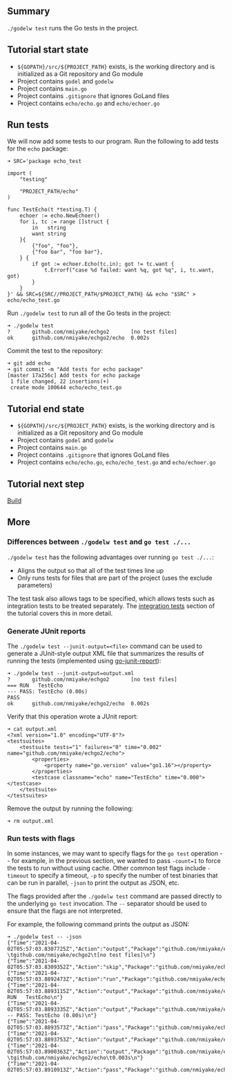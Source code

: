 Summary
-------
`./godelw test` runs the Go tests in the project.

Tutorial start state
--------------------
* `${GOPATH}/src/${PROJECT_PATH}` exists, is the working directory and is initialized as a Git repository and Go module
* Project contains `godel` and `godelw`
* Project contains `main.go`
* Project contains `.gitignore` that ignores GoLand files
* Project contains `echo/echo.go` and `echo/echoer.go`

Run tests
---------
We will now add some tests to our program. Run the following to add tests for the `echo` package:

```
➜ SRC='package echo_test

import (
	"testing"

	"PROJECT_PATH/echo"
)

func TestEcho(t *testing.T) {
	echoer := echo.NewEchoer()
	for i, tc := range []struct {
		in   string
		want string
	}{
		{"foo", "foo"},
		{"foo bar", "foo bar"},
	} {
		if got := echoer.Echo(tc.in); got != tc.want {
			t.Errorf("case %d failed: want %q, got %q", i, tc.want, got)
		}
	}
}' && SRC=${SRC//PROJECT_PATH/$PROJECT_PATH} && echo "$SRC" > echo/echo_test.go
```

Run `./godelw test` to run all of the Go tests in the project:

```
➜ ./godelw test
?   	github.com/nmiyake/echgo2     	[no test files]
ok  	github.com/nmiyake/echgo2/echo	0.002s
```

Commit the test to the repository:

```
➜ git add echo
➜ git commit -m "Add tests for echo package"
[master 17a256c] Add tests for echo package
 1 file changed, 22 insertions(+)
 create mode 100644 echo/echo_test.go
```

Tutorial end state
------------------
* `${GOPATH}/src/${PROJECT_PATH}` exists, is the working directory and is initialized as a Git repository and Go module
* Project contains `godel` and `godelw`
* Project contains `main.go`
* Project contains `.gitignore` that ignores GoLand files
* Project contains `echo/echo.go`, `echo/echo_test.go` and `echo/echoer.go`

Tutorial next step
------------------
[Build](https://github.com/palantir/godel/wiki/Build)

More
----
### Differences between `./godelw test` and `go test ./...`
`./godelw test` has the following advantages over running `go test ./...`:

* Aligns the output so that all of the test times line up
* Only runs tests for files that are part of the project (uses the exclude parameters)

The test task also allows tags to be specified, which allows tests such as integration tests to be treated separately.
The [integration tests](https://github.com/palantir/godel/wiki/Integration-Tests) section of the tutorial covers this
in more detail.

### Generate JUnit reports
The `./godelw test --junit-output=<file>` command can be used to generate a JUnit-style output XML file that summarizes
the results of running the tests (implemented using [go-junit-report](https://github.com/jstemmer/go-junit-report)):

```
➜ ./godelw test --junit-output=output.xml
?   	github.com/nmiyake/echgo2     	[no test files]
=== RUN   TestEcho
--- PASS: TestEcho (0.00s)
PASS
ok  	github.com/nmiyake/echgo2/echo	0.002s
```

Verify that this operation wrote a JUnit report:

```
➜ cat output.xml
<?xml version="1.0" encoding="UTF-8"?>
<testsuites>
	<testsuite tests="1" failures="0" time="0.002" name="github.com/nmiyake/echgo2/echo">
		<properties>
			<property name="go.version" value="go1.16"></property>
		</properties>
		<testcase classname="echo" name="TestEcho" time="0.000"></testcase>
	</testsuite>
</testsuites>
```

Remove the output by running the following:

```
➜ rm output.xml
```

### Run tests with flags
In some instances, we may want to specify flags for the `go test` operation -- for example, in the previous section, we
wanted to pass `-count=1` to force the tests to run without using cache. Other common test flags include `-timeout` to
specify a timeout, `-p` to specify the number of test binaries that can be run in parallel, `-json` to print the output
as JSON, etc.

The flags provided after the `./godelw test` command are passed directly to the underlying `go test` invocation. The
`--` separator should be used to ensure that the flags are not interpreted.

For example, the following command prints the output as JSON:

```
➜ ./godelw test -- -json
{"Time":"2021-04-02T05:57:03.8307725Z","Action":"output","Package":"github.com/nmiyake/echgo2","Output":"?   \tgithub.com/nmiyake/echgo2\t[no test files]\n"}
{"Time":"2021-04-02T05:57:03.8309352Z","Action":"skip","Package":"github.com/nmiyake/echgo2","Elapsed":0}
{"Time":"2021-04-02T05:57:03.8892473Z","Action":"run","Package":"github.com/nmiyake/echgo2/echo","Test":"TestEcho"}
{"Time":"2021-04-02T05:57:03.8893115Z","Action":"output","Package":"github.com/nmiyake/echgo2/echo","Test":"TestEcho","Output":"=== RUN   TestEcho\n"}
{"Time":"2021-04-02T05:57:03.8893335Z","Action":"output","Package":"github.com/nmiyake/echgo2/echo","Test":"TestEcho","Output":"--- PASS: TestEcho (0.00s)\n"}
{"Time":"2021-04-02T05:57:03.8893573Z","Action":"pass","Package":"github.com/nmiyake/echgo2/echo","Test":"TestEcho","Elapsed":0}
{"Time":"2021-04-02T05:57:03.8893753Z","Action":"output","Package":"github.com/nmiyake/echgo2/echo","Output":"PASS\n"}
{"Time":"2021-04-02T05:57:03.8900363Z","Action":"output","Package":"github.com/nmiyake/echgo2/echo","Output":"ok  \tgithub.com/nmiyake/echgo2/echo\t0.003s\n"}
{"Time":"2021-04-02T05:57:03.8910913Z","Action":"pass","Package":"github.com/nmiyake/echgo2/echo","Elapsed":0.004}
```

